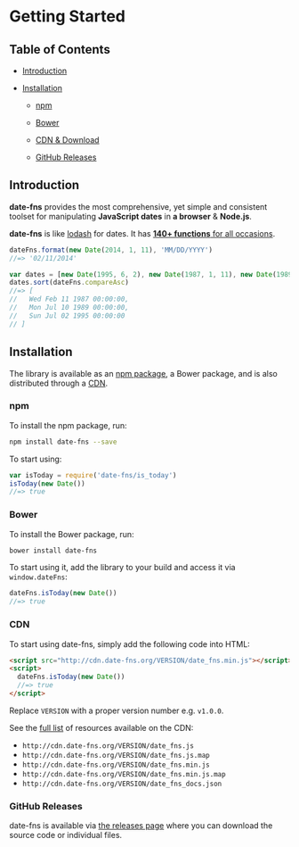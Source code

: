 # Getting Started

## Table of Contents

- [Introduction](#introduction)

- [Installation](#installation)

  - [npm](#npm)

  - [Bower](#bower)

  - [CDN & Download](#cdn)

  - [GitHub Releases](#github-releases)

## Introduction

**date-fns** provides the most comprehensive, yet simple and consistent toolset
for manipulating **JavaScript dates** in **a browser** & **Node.js**.

**date-fns** is like [lodash](https://lodash.com) for dates. It has
[**140+ functions** for all occasions](https://date-fns.org/docs/).

```js
dateFns.format(new Date(2014, 1, 11), 'MM/DD/YYYY')
//=> '02/11/2014'

var dates = [new Date(1995, 6, 2), new Date(1987, 1, 11), new Date(1989, 6, 10)]
dates.sort(dateFns.compareAsc)
//=> [
//   Wed Feb 11 1987 00:00:00,
//   Mon Jul 10 1989 00:00:00,
//   Sun Jul 02 1995 00:00:00
// ]
```

## Installation

The library is available as an [npm package](https://www.npmjs.com/package/date-fns),
a Bower package, and is also distributed through a [CDN](http://cdn.date-fns.org/).

### npm

To install the npm package, run:

```bash
npm install date-fns --save
```

To start using:

```js
var isToday = require('date-fns/is_today')
isToday(new Date())
//=> true
```

### Bower

To install the Bower package, run:

```bash
bower install date-fns
```

To start using it, add the library to your build and access it
via `window.dateFns`:

```js
dateFns.isToday(new Date())
//=> true
```

### CDN

To start using date-fns, simply add the following code into HTML:

```html
<script src="http://cdn.date-fns.org/VERSION/date_fns.min.js"></script>
<script>
  dateFns.isToday(new Date())
  //=> true
</script>
```

Replace `VERSION` with a proper version number e.g. `v1.0.0`.

See the [full list](http://cdn.date-fns.org/) of resources available on the CDN:

- `http://cdn.date-fns.org/VERSION/date_fns.js`
- `http://cdn.date-fns.org/VERSION/date_fns.js.map`
- `http://cdn.date-fns.org/VERSION/date_fns.min.js`
- `http://cdn.date-fns.org/VERSION/date_fns.min.js.map`
- `http://cdn.date-fns.org/VERSION/date_fns_docs.json`

### GitHub Releases

date-fns is available via [the releases page](https://github.com/date-fns/date-fns/releases)
where you can download the source code or individual files.
